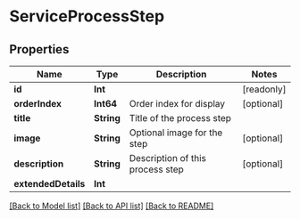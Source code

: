 # ServiceProcessStep

## Properties
Name | Type | Description | Notes
------------ | ------------- | ------------- | -------------
**id** | **Int** |  | [readonly] 
**orderIndex** | **Int64** | Order index for display | [optional] 
**title** | **String** | Title of the process step | 
**image** | **String** | Optional image for the step | [optional] 
**description** | **String** | Description of this process step | [optional] 
**extendedDetails** | **Int** |  | 

[[Back to Model list]](../README.md#documentation-for-models) [[Back to API list]](../README.md#documentation-for-api-endpoints) [[Back to README]](../README.md)


